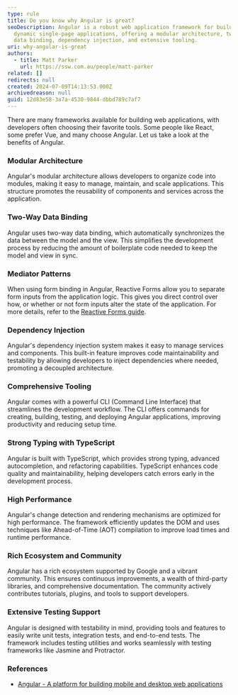 ```yaml
---
type: rule
title: Do you know why Angular is great?
seoDescription: Angular is a robust web application framework for building
  dynamic single-page applications, offering a modular architecture, two-way
  data binding, dependency injection, and extensive tooling.
uri: why-angular-is-great
authors:
  - title: Matt Parker
    url: https://ssw.com.au/people/matt-parker
related: []
redirects: null
created: 2024-07-09T14:13:53.000Z
archivedreason: null
guid: 12d83e58-3a7a-4530-9844-dbbd789c7af7
---
```


There are many frameworks available for building web applications, with developers often choosing their favorite tools. Some people like React, some prefer Vue, and many choose Angular. Let us take a look at the benefits of Angular.

<!--endintro-->

### Modular Architecture

Angular's modular architecture allows developers to organize code into modules, making it easy to manage, maintain, and scale applications. This structure promotes the reusability of components and services across the application.

### Two-Way Data Binding

Angular uses two-way data binding, which automatically synchronizes the data between the model and the view. This simplifies the development process by reducing the amount of boilerplate code needed to keep the model and view in sync.

### Mediator Patterns

When using form binding in Angular, Reactive Forms allow you to separate form inputs from the application logic. This gives you direct control over how, or whether or not form inputs alter the state of the application. For more details, refer to the [Reactive Forms guide](https://angular.dev/guide/forms/reactive-forms).

### Dependency Injection

Angular's dependency injection system makes it easy to manage services and components. This built-in feature improves code maintainability and testability by allowing developers to inject dependencies where needed, promoting a decoupled architecture.

### Comprehensive Tooling

Angular comes with a powerful CLI (Command Line Interface) that streamlines the development workflow. The CLI offers commands for creating, building, testing, and deploying Angular applications, improving productivity and reducing setup time.

### Strong Typing with TypeScript

Angular is built with TypeScript, which provides strong typing, advanced autocompletion, and refactoring capabilities. TypeScript enhances code quality and maintainability, helping developers catch errors early in the development process.

### High Performance

Angular's change detection and rendering mechanisms are optimized for high performance. The framework efficiently updates the DOM and uses techniques like Ahead-of-Time (AOT) compilation to improve load times and runtime performance.

### Rich Ecosystem and Community

Angular has a rich ecosystem supported by Google and a vibrant community. This ensures continuous improvements, a wealth of third-party libraries, and comprehensive documentation. The community actively contributes tutorials, plugins, and tools to support developers.

### Extensive Testing Support

Angular is designed with testability in mind, providing tools and features to easily write unit tests, integration tests, and end-to-end tests. The framework includes testing utilities and works seamlessly with testing frameworks like Jasmine and Protractor.

### References

* [Angular - A platform for building mobile and desktop web applications](https://angular.dev)
